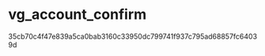 vg_account_confirm
==================
35cb70c4f47e839a5ca0bab3160c33950dc799741f937c795ad68857fc64039d
